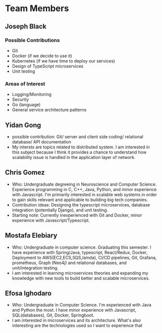# Team Members

## Joseph Black

### Possible Contributions

* Git
* Docker (if we decide to use it)
* Kubernetes (if we have time to deploy our services)
* Design of TypeScript microservices
* Unit testing

### Areas of Interest

* Logging/Monitoring
* Security
* Go (language)
* General service architecture patterns

## Yidan Gong
* possible contribution: 
Git/
server and client side coding/
relational database/
API documentation
* My intersts are topics related to distributed system. I am interested in this subject because I think it provides a chance to understand how scalability issue is handled in the application layer of network.

## Chris Gomez
* Who: Undergraduate degreeing in Neuroscience and Computer Science. Experience programming in C, C++, Java, Python, and minor experience with Javascript. I'm primarily interested in scalable web systems in order to gain skills relevant and applicable to building big tech companies. 
* Contribution ideas: Designing the typescript microservices, database integration (potentially Django), and unit testing.
* Starting note: Currently inexperienced with Git and Docker, minor experience with Javascript/Typescript.

## Mostafa Elebiary
* Who: Undergraduate in computer science. Graduating this semester. I have experience with Spring/Java, typescript, React/Redux, Docker, Deployment to AWS(EC2,ECS,SQS,lamda), CI/CD pipelines, Git, Grafana, prometheus, Graph (Neo4j) and relational databases, and unit/integration testing.
* I am interested in learning microservices theories and expanding my knowledge with new tools to build better and scalable microservices.

## Efosa Ighodaro
* Who: Undergraduate in Computer Science. I'm experienced with Java and Python the most. I have minor experience with Javascript, SQL(databases), Git, Docker, Springboot. 
* I am interested in microservices and its architecture. What's also interesting are the technologies used so I want to experience that 
